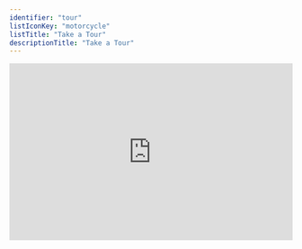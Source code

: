 ```yaml
---
identifier: "tour"
listIconKey: "motorcycle"
listTitle: "Take a Tour"
descriptionTitle: "Take a Tour"
---
```

<div style="display: flex; justify-content: center; align-items: center">  
  <iframe width="560" height="315" src="https://www.youtube.com/embed/81nuXyNQP3k" frameborder="0" allow="accelerometer; autoplay; encrypted-media; gyroscope; picture-in-picture" allowfullscreen></iframe>
</div>

